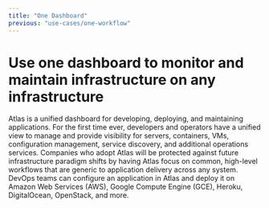 ```yaml
---
title: "One Dashboard"
previous: "use-cases/one-workflow"
---
```

# Use one dashboard to monitor and maintain infrastructure on any infrastructure

Atlas is a unified dashboard for developing, deploying, and maintaining applications. For the first time ever, developers and operators have a unified view to manage and provide visibility for servers, containers, VMs, configuration management, service discovery, and additional operations services. Companies who adopt Atlas will be protected against future infrastructure paradigm shifts by having Atlas focus on common, high-level workflows that are generic to application delivery across any system. DevOps teams can configure an application in Atlas and deploy it on Amazon Web Services (AWS), Google Compute Engine (GCE), Heroku, DigitalOcean, OpenStack, and more. 